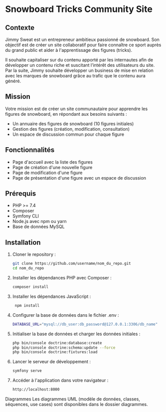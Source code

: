 # Snowboard Tricks Community Site

## Contexte

Jimmy Sweat est un entrepreneur ambitieux passionné de snowboard. Son objectif est de créer un site collaboratif pour faire connaître ce sport auprès du grand public et aider à l'apprentissage des figures (tricks).

Il souhaite capitaliser sur du contenu apporté par les internautes afin de développer un contenu riche et suscitant l’intérêt des utilisateurs du site. Par la suite, Jimmy souhaite développer un business de mise en relation avec les marques de snowboard grâce au trafic que le contenu aura généré.

## Mission

Votre mission est de créer un site communautaire pour apprendre les figures de snowboard, en répondant aux besoins suivants :

- Un annuaire des figures de snowboard (10 figures initiales)
- Gestion des figures (création, modification, consultation)
- Un espace de discussion commun pour chaque figure

## Fonctionnalités

- Page d'accueil avec la liste des figures
- Page de création d'une nouvelle figure
- Page de modification d'une figure
- Page de présentation d'une figure avec un espace de discussion

## Prérequis

- PHP >= 7.4
- Composer
- Symfony CLI
- Node.js avec npm ou yarn
- Base de données MySQL

## Installation

1. Cloner le repository :
   ```bash
   git clone https://github.com/username/nom_du_repo.git
   cd nom_du_repo

2. Installer les dépendances PHP avec Composer :
    ```bash
    composer install

3. Installer les dépendances JavaScript :
   ```bash
    npm install

4. Configurer la base de données dans le fichier .env :
   ```bash
   DATABASE_URL="mysql://db_user:db_password@127.0.0.1:3306/db_name"

5. Initialiser la base de données et charger les données initiales :
   ```bash
   php bin/console doctrine:database:create
   php bin/console doctrine:schema:update --force
   php bin/console doctrine:fixtures:load

6. Lancer le serveur de développement :
   ```bash
   symfony serve

7. Accéder à l'application dans votre navigateur :
   ```bash
   http://localhost:8000


Diagrammes
Les diagrammes UML (modèle de données, classes, séquences, use cases) sont disponibles dans le dossier diagrammes.